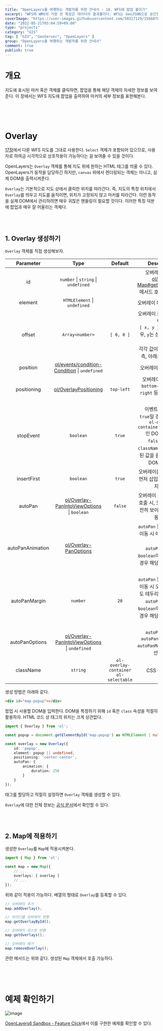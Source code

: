 ```yaml
---
title: "OpenLayers를 여행하는 개발자를 위한 안내서 - 18. WFS에 팝업 붙이기"
excerpt: "WFS와 WMS의 가장 큰 특징은 데이터의 결과물이다. WFS는 GeoJSON으로 공간정보 요소를 반환해주는 반면, WMS는 공간정보 요소를 토대로 직접 지도를 렌더링하여 제공해준다. OpenLayers는 WFS의 데이터를 토대로 `canvas`에 객체를 렌더링한다. 공간정보를 토대로 일종의 도형을 그린다고 생각하면 쉽다. 이미지와 다르게 웹 상에서 직접 그려지는 객체이므로, 웹은 이를 인식하거나 조작할 수 있다는 큰 장점이 있다."
coverImage: "https://user-images.githubusercontent.com/50317129/156607880-c5abad92-1991-4c01-b85f-7153bf89cb64.png"
date: "2022-05-21T03:04:59+09:00"
type: "projects"
category: "GIS"
tag: [ "GIS", "GeoServer", "OpenLayers" ]
group: "OpenLayers를 여행하는 개발자를 위한 안내서"
comment: true
publish: true
---
```


# 개요

지도에 표시된 마커 혹은 객체를 클릭하면, 팝업을 통해 해당 객체의 자세한 정보를 보여준다. 이 장에서는 WFS 지도에 팝업을 출력하여 마커의 세부 정보를 표현해본다.

<br />
<br />
<br />










# Overlay

[17장](/projects/2022/05/21/gis-guide-for-programmer-17)에서 다룬 WFS 지도를 그대로 사용한다. `Select` 객체가 포함되어 있으므로, 사용자로 하여금 시각적으로 상호작용이 가능하다는 걸 보여줄 수 있을 것이다.

OpenLayers는 `Overlay` 객체를 통해 지도 위에 원하는 HTML 태그를 띄울 수 있다. OpenLayers가 동작을 담당하긴 하지만, `canvas` 위에서 렌더링되는 객체는 아니고, 실제 DOM을 출력시켜준다.

`Overlay`는 기본적으로 지도 상에서 클릭한 위치를 따라간다. 즉, 지도의 특정 위치에서 `Overlay`를 띄우고 지도를 움직이면, 위치가 고정되지 않고 마커를 따라간다. 이런 동작을 실제 DOM에서 관리하려면 매우 귀찮은 핸들링이 필요할 것이다. 이러한 특징 덕분에 팝업과 매우 잘 어울리는 객체다.

<br />
<br />





## 1. Overlay 생성하기

`Overlay` 객체를 직접 생성해보자.

|    Parameter     |                                                                  Type                                                                  |               Default                |                                                                              Description                                                                               |
| :--------------: | :------------------------------------------------------------------------------------------------------------------------------------: | :----------------------------------: | :--------------------------------------------------------------------------------------------------------------------------------------------------------------------: |
|        id        |                                              `number` &#124; `string` &#124; `undefined`                                               |                                      |         오버레이 아이디<br />[ol/Map-Map#getOverlayById](https://openlayers.org/en/latest/apidoc/module-ol_Map-Map.html#getOverlayById) 메서드 호출 시 사용됨          |
|     element      |                                                    `HTMLElement` &#124; `undefined`                                                    |                                      |                                                                         오버레이 대상 Element                                                                          |
|      offset      |                                                            `Array<number>`                                                             |              `[ 0, 0 ]`              |                   오버레이 출력의 오프셋(px)<br />`[ x, y ]`이며, `x`는 좌우, `y`는 상하를 의미한다.<br />각각 값이 커질 수록 우측, 아래로 이동한다.                   |
|     position     | [ol/events/condition-Condition](https://openlayers.org/en/latest/apidoc/module-ol_events_condition.html#~Condition) &#124; `undefined` |                                      |                                                                          오버레이의 출력 위치                                                                          |
|   positioning    |                   [ol/OverlayPositioning](https://openlayers.org/en/latest/apidoc/module-ol_OverlayPositioning.html)                   |              `top-left`              |                                                  오버레이 배치 기준<br />`bottom-left`, `top-right` 등의 값을 가진다.                                                  |
|    stopEvent     |                                                               `boolean`                                                                |                `true`                | 이벤트 전파 여부<br />`true`일 경우 클래스가 `ol-overlay container-stopevent`인 DOM에 배치<br />`false`일 경우 `className` 속성에 지정된 값을 클래스로 가진 DOM에 배치 |
|   insertFirst    |                                                               `boolean`                                                                |                `true`                |                                                          오버레이를 엘리먼트에 먼저 삽입할 지, 추가할 지 선택                                                          |
|     autoPan      |  [ol/Overlay-PanIntoViewOptions](https://openlayers.org/en/latest/apidoc/module-ol_Overlay.html#~PanIntoViewOptions) &#124; `boolean`  |               `false`                |                                               오버레이 `setPosition` 호출 시, 오버레이가 완전히 보이도록 지도 자동 이동                                                |
| autoPanAnimation |                  [ol/Overlay-PanOptions](https://openlayers.org/en/latest/apidoc/module-ol_Overlay.html#~PanOptions)                   |                                      |                         `autoPan` 활성화로 인한 이동 시 애니메이션 설정.<br />`autoPan` 설정이 `boolean`이 아닌 객체일 경우 해당 설정은 무시됨                         |
|  autoPanMargin   |                                                                `number`                                                                |                 `20`                 |                `autoPan` 활성화로 인한 이동 시 오버레이와 지도 테두리 사이의 여백<br />`autoPan` 설정이 `boolean`이 아닌 객체일 경우 해당 설정은 무시됨                |
|  autoPanOptions  | [ol/Overlay-PanIntoViewOptions](https://openlayers.org/en/latest/apidoc/module-ol_Overlay.html#~PanIntoViewOptions) &#124; `undefined` |                                      |                                               `autoPan`의 옵션<br />`autoPanAnimation`, `autoPanMargin` 보다 우선 시 됨                                                |
|    className     |                                                                `string`                                                                | `ol-overlay-container ol-selectable` |                                                                             CSS 클래스 값                                                                              |

생성 방법은 아래와 같다.

``` html
<div id="map-popup"></div>
```

팝업 시 사용할 DOM을 입력한다. DOM을 특정하기 위해 `id` 혹은 `class` 속성을 적절히 활용하자. HTML 코드 상 태그의 위치는 크게 상관없다.

``` typescript
import { Overlay } from 'ol';

const popup = document.getElementById('map-popup') as HTMLElement | null;

const overlay = new Overlay({
	id: 'popup',
	element: popup || undefined,
	positioning: 'center-center',
	autoPan: {
		animation: {
			duration: 250
		}
	}
});
```

태그를 할당하고 적절히 설정하면 `Overlay` 객체를 생성할 수 있다.

`Overlay`에 대한 전체 정보는 [공식 문서](https://openlayers.org/en/latest/apidoc/module-ol_Overlay-Overlay.html)에서 확인할 수 있다.

<br />
<br />





## 2. Map에 적용하기

생성한 `Overlay`를 `Map`에 적용시켜본다.

``` typescript
import { Map } from 'ol';

const map = new Map({
	// ...
	overlays: [ overlay ]
	// ...
});
```

위와 같이 적용이 가능하다. 배열의 형태로 `Overlay`를 등록할 수 있다.

``` typescript
// 오버레이 추가
map.addOverlay();

// 아이디별 오버레이 반환
map.getOverlayById();

// 오버레이 리스트 반환
map.getOverlays();

// 오버레이 제거
map.removeOverlay();
```

관련 메서드는 위와 같다. 생성된 `Map` 객체에서 호출 가능하다.

<br />
<br />
<br />










# 예제 확인하기

![image](https://user-images.githubusercontent.com/50317129/169587097-b2513a74-6dc4-4d34-9b6c-a2acaca92f48.png)

[OpenLayers6 Sandbox - Feature Click](https://project.itcode.dev/gis-dev/feature-click)에서 이를 구현한 예제를 확인할 수 있다.